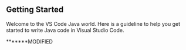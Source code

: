 ## Getting Started

Welcome to the VS Code Java world. Here is a guideline to help you get started to write Java code in Visual Studio Code.




*******MODIFIED

